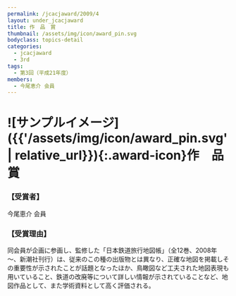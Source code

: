 ```yaml
---
permalink: /jcacjaward/2009/4
layout: under_jcacjaward
title: 作　品　賞
thumbnail: /assets/img/icon/award_pin.svg
bodyclass: topics-detail
categories:
  - jcacjaward
  - 3rd
tags:
  - 第3回（平成21年度）
members:
  - 今尾恵介 会員
---
```


# ![サンプルイメージ]({{'/assets/img/icon/award_pin.svg' | relative_url}}){:.award-icon}作　品　賞

### 【受賞者】

今尾恵介 会員

### 【受賞理由】

同会員が企画に参画し、監修した「日本鉄道旅行地図帳」（全12巻、2008年～、新潮社刊行）は、従来のこの種の出版物とは異なり、正確な地図を掲載しその重要性が示されたことが話題となったほか、鳥瞰図など工夫された地図表現も用いていること、鉄道の改廃等について詳しい情報が示されていることなど、地図作品として、また学術資料として高く評価される。
